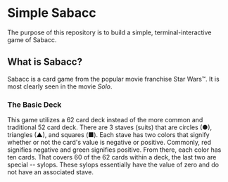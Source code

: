 # Simple Sabacc

The purpose of this repository is to build a simple, terminal-interactive game of Sabacc.

## What is Sabacc?

Sabacc is a card game from the popular movie franchise Star Wars™️. It is most clearly seen in the movie _Solo_.

### The Basic Deck

This game utilizes a 62 card deck instead of the more common and traditional 52 card deck. There are 3 staves (suits) that are circles (●), triangles (▲), and squares (■). Each stave has two colors that signify whether or not the card's value is negative or positive. Commonly, red signifies negative and green signifies positive. From there, each color has ten cards. That covers 60 of the 62 cards within a deck, the last two are special -- sylops. These sylops essentially have the value of zero and do not have an associated stave.
